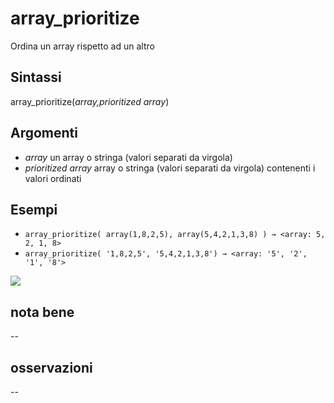 # array_prioritize

Ordina un array rispetto ad un altro

## Sintassi

array_prioritize(_array,prioritized array_) 

## Argomenti

* _array_ un array o stringa (valori separati da virgola) 
* _prioritized array_ array o stringa (valori separati da virgola) contenenti i valori ordinati

## Esempi

* `array_prioritize( array(1,8,2,5), array(5,4,2,1,3,8) ) → <array: 5, 2, 1, 8>`
* `array_prioritize( '1,8,2,5', '5,4,2,1,3,8') → <array: '5', '2', '1', '8'>`

![](/img/arrays/array_prioritize/array_prioritize1.png)

## nota bene

--

## osservazioni

--
